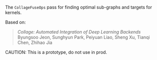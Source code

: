 The `CollageFuseOps` pass for finding optimal sub-graphs and targets for kernels.

Based on:
> *Collage: Automated Integration of Deep Learning Backends*  
> Byungsoo Jeon, Sunghyun Park, Peiyuan Liao, Sheng Xu, Tianqi Chen, Zhihao Jia

CAUTION: This is a prototype, do not use in prod.
